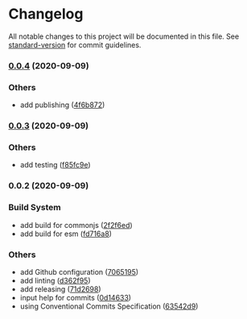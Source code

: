 # Changelog

All notable changes to this project will be documented in this file. See [standard-version](https://github.com/conventional-changelog/standard-version) for commit guidelines.

### [0.0.4](https://github.com/atao60/maths-lib-demo/compare/v0.0.3...v0.0.4) (2020-09-09)


### Others

* add publishing ([4f6b872](https://github.com/atao60/maths-lib-demo/commit/4f6b87288d9661f514f150a962747e002d812413))

### [0.0.3](https://github.com/atao60/maths-lib-demo/compare/v0.0.2...v0.0.3) (2020-09-09)


### Others

* add testing ([f85fc9e](https://github.com/atao60/maths-lib-demo/commit/f85fc9e6194ac5295a63366cd9040429f4b48a0a))

### 0.0.2 (2020-09-09)


### Build System

* add build for commonjs ([2f2f6ed](https://github.com/atao60/maths-lib-demo/commit/2f2f6eda17a8282ce0c6758dcbb6413ed9f28f4d))
* add build for esm ([fd716a8](https://github.com/atao60/maths-lib-demo/commit/fd716a8df546b64fb391fcde3d498ac5e114adb5))


### Others

* add Github configuration ([7065195](https://github.com/atao60/maths-lib-demo/commit/7065195124a28e753bcf707be26f859116abb3a2))
* add linting ([d362f95](https://github.com/atao60/maths-lib-demo/commit/d362f958f962837c80602f03f71d6622985181e7))
* add releasing ([71d2698](https://github.com/atao60/maths-lib-demo/commit/71d2698cfecdd836f63253160fdd06e686565797))
* input help for commits ([0d14633](https://github.com/atao60/maths-lib-demo/commit/0d146338ff542533bd57f263ea5e1fac4e8fb9a5))
* using Conventional Commits Specification ([63542d9](https://github.com/atao60/maths-lib-demo/commit/63542d99b10391eb3a5776e3c17c41a888fe9574))
